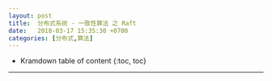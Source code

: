 ```yaml
---
layout: post
title:  分布式系统 - 一致性算法 之 Raft
date:   2018-03-17 15:35:30 +0700
categories: [分布式,算法]
---
```


* Kramdown table of content
{:toc, toc}

----------------

